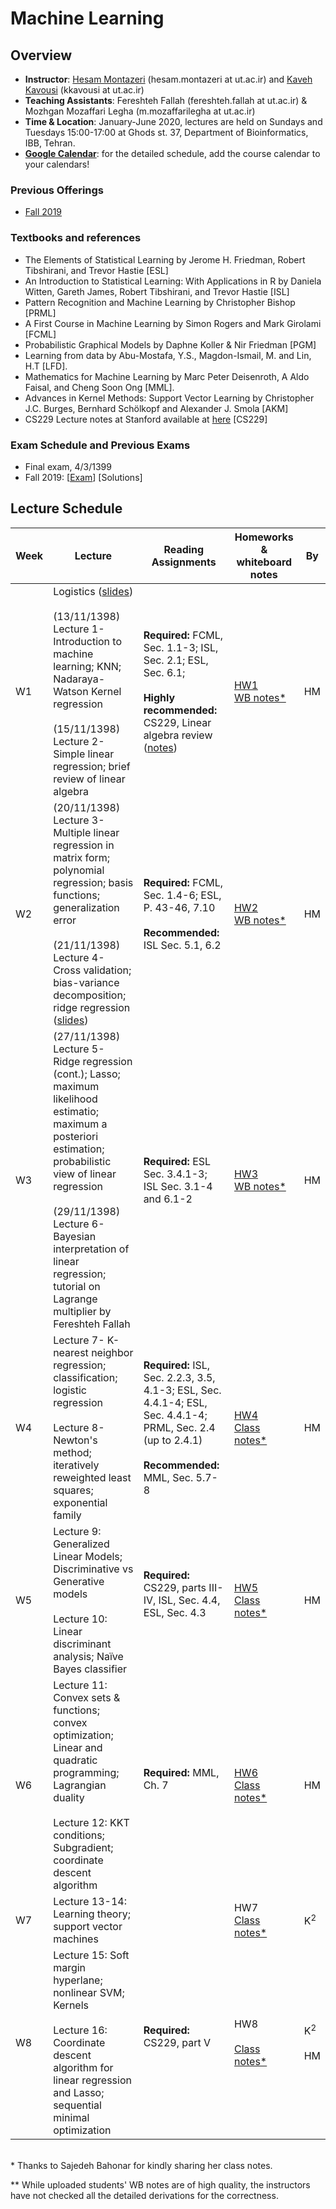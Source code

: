 # Machine Learning 

## Overview
- **Instructor**: [Hesam Montazeri](http://lcbb.ut.ac.ir) (hesam.montazeri at ut.ac.ir) and [Kaveh Kavousi](http://cbb.ut.ac.ir) (kkavousi at ut.ac.ir)
- **Teaching Assistants**: Fereshteh Fallah (fereshteh.fallah at ut.ac.ir) & Mozhgan Mozaffari Legha (m.mozaffarilegha at ut.ac.ir)
- **Time & Location**: January-June 2020, lectures are held on Sundays and Tuesdays 15:00-17:00 at Ghods st. 37, Department of Bioinformatics, IBB, Tehran.
- **[Google Calendar](https://calendar.google.com/calendar/embed?src=kcusveuj8kebja2cjf909fu8kk%40group.calendar.google.com&ctz=Asia%2FTehran)**: for the detailed schedule, add the course calendar to your calendars!

### Previous Offerings
- [Fall 2019](PreviousOfferings/Fall2019/) 
### Textbooks and references
- The Elements of Statistical Learning by Jerome H. Friedman, Robert Tibshirani, and Trevor Hastie [ESL]
- An Introduction to Statistical Learning: With Applications in R by Daniela Witten, Gareth James, Robert Tibshirani, and Trevor Hastie [ISL]
- Pattern Recognition and Machine Learning by Christopher Bishop  [PRML]
- A First Course in Machine Learning by Simon Rogers and Mark Girolami [FCML]
- Probabilistic Graphical Models by Daphne Koller & Nir Friedman [PGM]
- Learning from data by Abu-Mostafa, Y.S., Magdon-Ismail, M. and Lin, H.T [LFD].
- Mathematics for Machine Learning by Marc Peter Deisenroth, A Aldo Faisal, and Cheng Soon Ong [MML].
- Advances in Kernel Methods: Support Vector Learning by Christopher J.C. Burges, Bernhard Schölkopf and Alexander J. Smola [AKM]
- CS229 Lecture notes at Stanford available at [here](http://cs229.stanford.edu/syllabus.html) [CS229] 

### Exam Schedule and Previous Exams
- Final exam, 4/3/1399 
- Fall 2019: [[Exam](Exams/ML-2019-fall.pdf)] [Solutions]

## Lecture Schedule 

Week | Lecture | Reading Assignments | Homeworks & whiteboard notes | By |
 ------------- | -------------------------- | ------------- | ------------- | ------ |
W1 | Logistics ([slides](lectures/W01-L00-logistics.pdf)) <br> <br> (13/11/1398) Lecture 1- Introduction to machine learning; KNN; Nadaraya-Watson Kernel regression <br> <br>  (15/11/1398) Lecture 2- Simple linear regression; brief review of linear algebra | **Required:** FCML, Sec. 1.1-3; ISL, Sec. 2.1; ESL, Sec. 6.1; <br> <br>  **Highly recommended:** CS229, Linear algebra review ([notes](http://cs229.stanford.edu/summer2019/cs229-linalg.pdf)) | [HW1](homeworks/HW01.pdf) <br> [WB notes*](lectures/W01-WB-notes.pdf) | HM |
W2 | (20/11/1398) Lecture 3- Multiple linear regression in matrix form; polynomial regression; basis functions; generalization error <br> <br>  (21/11/1398) Lecture 4- Cross validation; bias-variance decomposition; ridge regression ([slides](lectures/W02-L04-regression.pdf))  | **Required:** FCML, Sec. 1.4-6; ESL, P. 43-46,  7.10 <br> <br> **Recommended:** ISL Sec. 5.1, 6.2  |  [HW2](homeworks/HW02.pdf) <br> [WB notes*](lectures/W02-WB-notes.pdf) | HM |
W3 | (27/11/1398) Lecture 5- Ridge regression (cont.); Lasso; maximum likelihood estimatio; maximum a posteriori estimation;  probabilistic view of linear regression  <br> <br>  (29/11/1398) Lecture 6- Bayesian interpretation of linear regression; tutorial on Lagrange multiplier by Fereshteh Fallah  | **Required:** ESL Sec. 3.4.1-3; ISL Sec. 3.1-4 and 6.1-2 | [HW3](homeworks/HW03.pdf) <br> [WB notes*](lectures/W03-WB-notes.pdf) | HM |
W4 | Lecture 7-  K-nearest neighbor regression; classification; logistic regression <br> <br>  Lecture 8- Newton's method; iteratively reweighted least squares; exponential family | **Required:**  ISL, Sec. 2.2.3, 3.5, 4.1-3; ESL, Sec. 4.4.1-4; ESL, Sec. 4.4.1-4; PRML, Sec. 2.4 (up to 2.4.1) <br> <br> **Recommended:**  MML, Sec. 5.7-8 | [HW4](homeworks/HW04.pdf) <br>  [Class notes*](lectures/W04-WB-notes.pdf)  | HM |
W5 |  Lecture 9: Generalized Linear Models; Discriminative vs Generative models <br> <br> Lecture 10:  Linear discriminant analysis; Naïve Bayes classifier | **Required:** CS229, parts III-IV, ISL, Sec. 4.4, ESL, Sec. 4.3  <br> <br> | [HW5](homeworks/HW05.pdf) <br>  [Class notes*](lectures/W05-WB-notes.pdf)  | HM |
W6 |  Lecture 11:  Convex sets & functions; convex optimization; Linear and quadratic programming; Lagrangian duality <br> <br> Lecture 12: KKT conditions; Subgradient; coordinate descent algorithm   | **Required:**  MML, Ch. 7   <br> <br> | [HW6](homeworks/HW06.pdf) <br> [Class notes*](lectures/W06-WB-notes.pdf)  | HM |
W7 |  Lecture 13-14: Learning theory; support vector machines   | <br> <br> | HW7  <br> [Class notes*](lectures/W07-class-notes.pdf)  | K<sup>2</sup> |
W8 |  Lecture 15: Soft margin hyperlane; nonlinear SVM; Kernels <br> <br> Lecture 16:  Coordinate descent algorithm for linear regression and Lasso; sequential minimal optimization  | **Required:**  CS229, part V  <br> <br> | HW8 <br> <br> [Class notes*](lectures/W08-class-notes-SVM.pdf)  | K<sup>2</sup> <br><br> HM |



<br>
* Thanks to Sajedeh Bahonar for kindly sharing her class notes. 

** While uploaded students' WB notes are of high quality, the instructors have not checked all the detailed derivations for the correctness.


